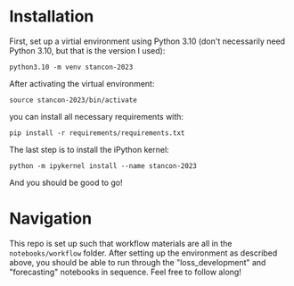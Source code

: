 # Installation 

First, set up a virtial environment using Python 3.10 (don't necessarily need Python 3.10, but that is the version I used): 

```
python3.10 -m venv stancon-2023
```

After activating the virtual environment: 

```
source stancon-2023/bin/activate
```

you can install all necessary requirements with: 

```
pip install -r requirements/requirements.txt 
```

The last step is to install the iPython kernel: 

```
python -m ipykernel install --name stancon-2023
```

And you should be good to go! 

# Navigation 

This repo is set up such that workflow materials are all in the `notebooks/workflow` folder. After setting up the environment as described above, you should be able to run through the "loss_development" and "forecasting" notebooks in sequence. Feel free to follow along! 
